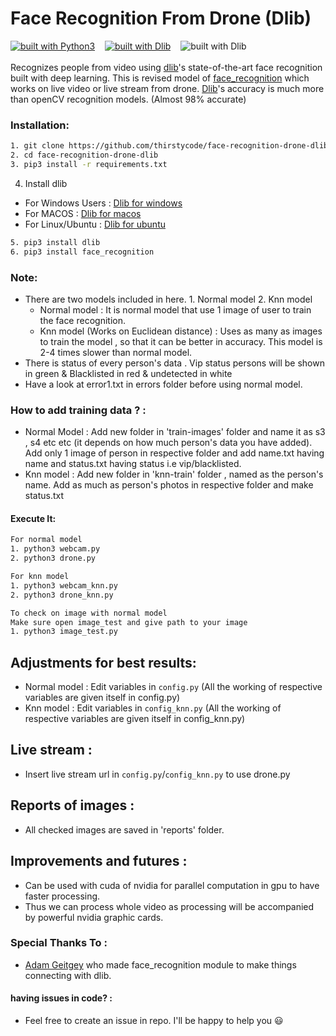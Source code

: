 # Face Recognition From Drone (Dlib)
[![built with Python3](https://img.shields.io/badge/built%20with-Python3-red.svg)](https://www.python.org/)      &nbsp;&nbsp;   [![built with Dlib](https://img.shields.io/badge/build%20with-dlib-green.svg)](http://dlib.net/) &nbsp;&nbsp; ![built with Dlib]( https://img.shields.io/conda/pn/conda-forge/python.svg)
<br><br>
Recognizes people from video using [dlib](http://dlib.net/)'s state-of-the-art face recognition
built with deep learning. This is revised model of [face_recognition](https://github.com/ageitgey/face_recognition) which works on live video or live stream from drone. [Dlib](http://dlib.net/)'s accuracy is much more than openCV recognition models. (Almost 98% accurate)

### Installation:
```bash
1. git clone https://github.com/thirstycode/face-recognition-drone-dlib/
2. cd face-recognition-drone-dlib
3. pip3 install -r requirements.txt
```
4. Install dlib
  - For Windows Users : [Dlib for windows](https://www.learnopencv.com/install-dlib-on-windows/)
  - For MACOS : [Dlib for macos](https://www.learnopencv.com/install-dlib-on-macos/)
  - For Linux/Ubuntu : [Dlib for ubuntu](https://www.learnopencv.com/install-dlib-on-ubuntu/)
  ```bash
5. pip3 install dlib
6. pip3 install face_recognition
```
### Note:
  - There are two models included in here. 1. Normal model 2. Knn model
    - Normal model : It is normal model that use 1 image of user to train the face recognition.
    - Knn model (Works on Euclidean distance) : Uses as many as images to train the model , so that it can be better in accuracy. This model is 2-4 times slower than normal model.
  - There is status of every person's data . Vip status persons will be shown in green & Blacklisted in red & undetected in white
  - Have a look at error1.txt in errors folder before using normal model.
### How to add training data ? :
  - Normal Model : Add new folder in 'train-images' folder and name it as s3 , s4 etc etc (it depends on how much person's data you have added). Add only 1 image of person in respective folder and add name.txt having name and status.txt having status i.e vip/blacklisted.
  - Knn model : Add new folder in 'knn-train' folder , named as the person's name. Add as much as person's photos in respective folder and make status.txt
#### Execute It:
```bash
For normal model
1. python3 webcam.py
2. python3 drone.py
```
```bash
For knn model
1. python3 webcam_knn.py
2. python3 drone_knn.py
```
```bash
To check on image with normal model
Make sure open image_test and give path to your image
1. python3 image_test.py
```
## Adjustments for best results:
  - Normal model : Edit variables in ```config.py``` (All the working of respective variables are given itself in config.py) 
  - Knn model : Edit variables in ```config_knn.py``` (All the working of respective variables are given itself in config_knn.py) 

## Live stream :
  - Insert live stream url in ```config.py```/```config_knn.py``` to use drone.py

## Reports of images :
  - All checked images are saved in 'reports' folder.

## Improvements and futures : 
  - Can be used with cuda of nvidia for parallel computation in gpu to have faster processing.
  - Thus we can process whole video as processing will be accompanied by powerful nvidia graphic cards.
### Special Thanks To : 
  - [Adam Geitgey](https://github.com/ageitgey) who made face_recognition module to make things connecting with dlib.

#### having issues in code? :
  - Feel free to create an issue in repo. I'll be happy to help you 😃
